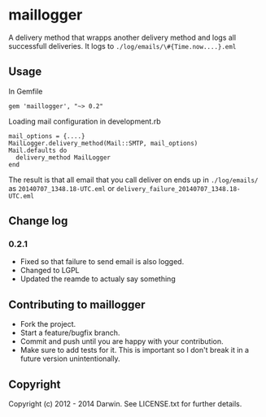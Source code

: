 maillogger
==========

A delivery method that wrapps another delivery method and logs all successfull deliveries. It logs to ```./log/emails/\#{Time.now....}.eml```

Usage
-----

In Gemfile

    gem 'maillogger', "~> 0.2"
   
Loading mail configuration in development.rb

    mail_options = {....}
    MailLogger.delivery_method(Mail::SMTP, mail_options)
    Mail.defaults do 
      delivery_method MailLogger
    end
    
The result is that all email that you call deliver on ends up in ```./log/emails/``` as ```20140707_1348.18-UTC.eml``` or ```delivery_failure_20140707_1348.18-UTC.eml```

Change log
----------

### 0.2.1

- Fixed so that failure to send email is also logged.
- Changed to LGPL
- Updated the reamde to actualy say something


Contributing to maillogger
--------------------------
 
* Fork the project.
* Start a feature/bugfix branch.
* Commit and push until you are happy with your contribution.
* Make sure to add tests for it. This is important so I don't break it in a future version unintentionally.

Copyright
---------

Copyright (c) 2012 - 2014 Darwin. See LICENSE.txt for
further details.

